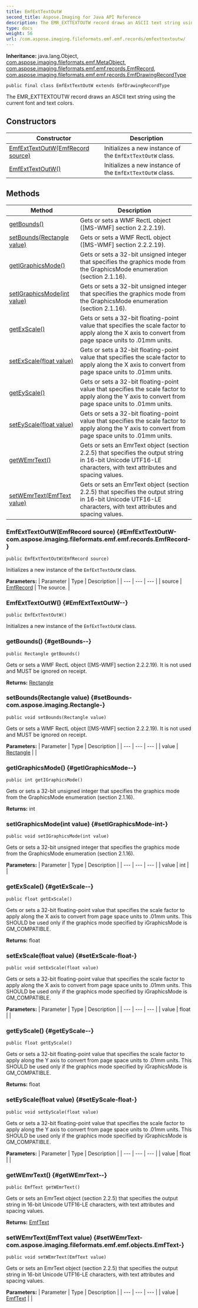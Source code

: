 ```yaml
---
title: EmfExtTextOutW
second_title: Aspose.Imaging for Java API Reference
description: The EMR_EXTTEXTOUTW record draws an ASCII text string using the current font and text colors.
type: docs
weight: 56
url: /com.aspose.imaging.fileformats.emf.emf.records/emfexttextoutw/
---
```

**Inheritance:**
java.lang.Object, [com.aspose.imaging.fileformats.emf.MetaObject](../../com.aspose.imaging.fileformats.emf/metaobject), [com.aspose.imaging.fileformats.emf.emf.records.EmfRecord](../../com.aspose.imaging.fileformats.emf.emf.records/emfrecord), [com.aspose.imaging.fileformats.emf.emf.records.EmfDrawingRecordType](../../com.aspose.imaging.fileformats.emf.emf.records/emfdrawingrecordtype)
```
public final class EmfExtTextOutW extends EmfDrawingRecordType
```

The EMR\_EXTTEXTOUTW record draws an ASCII text string using the current font and text colors.
## Constructors

| Constructor | Description |
| --- | --- |
| [EmfExtTextOutW(EmfRecord source)](#EmfExtTextOutW-com.aspose.imaging.fileformats.emf.emf.records.EmfRecord-) | Initializes a new instance of the `EmfExtTextOutW` class. |
| [EmfExtTextOutW()](#EmfExtTextOutW--) | Initializes a new instance of the `EmfExtTextOutW` class. |
## Methods

| Method | Description |
| --- | --- |
| [getBounds()](#getBounds--) | Gets or sets a WMF RectL object ([MS-WMF] section 2.2.2.19). |
| [setBounds(Rectangle value)](#setBounds-com.aspose.imaging.Rectangle-) | Gets or sets a WMF RectL object ([MS-WMF] section 2.2.2.19). |
| [getIGraphicsMode()](#getIGraphicsMode--) | Gets or sets a 32-bit unsigned integer that specifies the graphics mode from the GraphicsMode enumeration (section 2.1.16). |
| [setIGraphicsMode(int value)](#setIGraphicsMode-int-) | Gets or sets a 32-bit unsigned integer that specifies the graphics mode from the GraphicsMode enumeration (section 2.1.16). |
| [getExScale()](#getExScale--) | Gets or sets a 32-bit floating-point value that specifies the scale factor to apply along the X axis to convert from page space units to .01mm units. |
| [setExScale(float value)](#setExScale-float-) | Gets or sets a 32-bit floating-point value that specifies the scale factor to apply along the X axis to convert from page space units to .01mm units. |
| [getEyScale()](#getEyScale--) | Gets or sets a 32-bit floating-point value that specifies the scale factor to apply along the Y axis to convert from page space units to .01mm units. |
| [setEyScale(float value)](#setEyScale-float-) | Gets or sets a 32-bit floating-point value that specifies the scale factor to apply along the Y axis to convert from page space units to .01mm units. |
| [getWEmrText()](#getWEmrText--) | Gets or sets an EmrText object (section 2.2.5) that specifies the output string in 16-bit Unicode UTF16-LE characters, with text attributes and spacing values. |
| [setWEmrText(EmfText value)](#setWEmrText-com.aspose.imaging.fileformats.emf.emf.objects.EmfText-) | Gets or sets an EmrText object (section 2.2.5) that specifies the output string in 16-bit Unicode UTF16-LE characters, with text attributes and spacing values. |
### EmfExtTextOutW(EmfRecord source) {#EmfExtTextOutW-com.aspose.imaging.fileformats.emf.emf.records.EmfRecord-}
```
public EmfExtTextOutW(EmfRecord source)
```


Initializes a new instance of the `EmfExtTextOutW` class.

**Parameters:**
| Parameter | Type | Description |
| --- | --- | --- |
| source | [EmfRecord](../../com.aspose.imaging.fileformats.emf.emf.records/emfrecord) | The source. |

### EmfExtTextOutW() {#EmfExtTextOutW--}
```
public EmfExtTextOutW()
```


Initializes a new instance of the `EmfExtTextOutW` class.

### getBounds() {#getBounds--}
```
public Rectangle getBounds()
```


Gets or sets a WMF RectL object ([MS-WMF] section 2.2.2.19). It is not used and MUST be ignored on receipt.

**Returns:**
[Rectangle](../../com.aspose.imaging/rectangle)
### setBounds(Rectangle value) {#setBounds-com.aspose.imaging.Rectangle-}
```
public void setBounds(Rectangle value)
```


Gets or sets a WMF RectL object ([MS-WMF] section 2.2.2.19). It is not used and MUST be ignored on receipt.

**Parameters:**
| Parameter | Type | Description |
| --- | --- | --- |
| value | [Rectangle](../../com.aspose.imaging/rectangle) |  |

### getIGraphicsMode() {#getIGraphicsMode--}
```
public int getIGraphicsMode()
```


Gets or sets a 32-bit unsigned integer that specifies the graphics mode from the GraphicsMode enumeration (section 2.1.16).

**Returns:**
int
### setIGraphicsMode(int value) {#setIGraphicsMode-int-}
```
public void setIGraphicsMode(int value)
```


Gets or sets a 32-bit unsigned integer that specifies the graphics mode from the GraphicsMode enumeration (section 2.1.16).

**Parameters:**
| Parameter | Type | Description |
| --- | --- | --- |
| value | int |  |

### getExScale() {#getExScale--}
```
public float getExScale()
```


Gets or sets a 32-bit floating-point value that specifies the scale factor to apply along the X axis to convert from page space units to .01mm units. This SHOULD be used only if the graphics mode specified by iGraphicsMode is GM\_COMPATIBLE.

**Returns:**
float
### setExScale(float value) {#setExScale-float-}
```
public void setExScale(float value)
```


Gets or sets a 32-bit floating-point value that specifies the scale factor to apply along the X axis to convert from page space units to .01mm units. This SHOULD be used only if the graphics mode specified by iGraphicsMode is GM\_COMPATIBLE.

**Parameters:**
| Parameter | Type | Description |
| --- | --- | --- |
| value | float |  |

### getEyScale() {#getEyScale--}
```
public float getEyScale()
```


Gets or sets a 32-bit floating-point value that specifies the scale factor to apply along the Y axis to convert from page space units to .01mm units. This SHOULD be used only if the graphics mode specified by iGraphicsMode is GM\_COMPATIBLE.

**Returns:**
float
### setEyScale(float value) {#setEyScale-float-}
```
public void setEyScale(float value)
```


Gets or sets a 32-bit floating-point value that specifies the scale factor to apply along the Y axis to convert from page space units to .01mm units. This SHOULD be used only if the graphics mode specified by iGraphicsMode is GM\_COMPATIBLE.

**Parameters:**
| Parameter | Type | Description |
| --- | --- | --- |
| value | float |  |

### getWEmrText() {#getWEmrText--}
```
public EmfText getWEmrText()
```


Gets or sets an EmrText object (section 2.2.5) that specifies the output string in 16-bit Unicode UTF16-LE characters, with text attributes and spacing values.

**Returns:**
[EmfText](../../com.aspose.imaging.fileformats.emf.emf.objects/emftext)
### setWEmrText(EmfText value) {#setWEmrText-com.aspose.imaging.fileformats.emf.emf.objects.EmfText-}
```
public void setWEmrText(EmfText value)
```


Gets or sets an EmrText object (section 2.2.5) that specifies the output string in 16-bit Unicode UTF16-LE characters, with text attributes and spacing values.

**Parameters:**
| Parameter | Type | Description |
| --- | --- | --- |
| value | [EmfText](../../com.aspose.imaging.fileformats.emf.emf.objects/emftext) |  |

